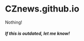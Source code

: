 # CZnews.github.io
<!DOCTYPE html>
<html lang="en">
<head>
<meta charset="UTF-8">
<p>Nothing!</p>
<h5>If this is outdated, let me know!</h5>

